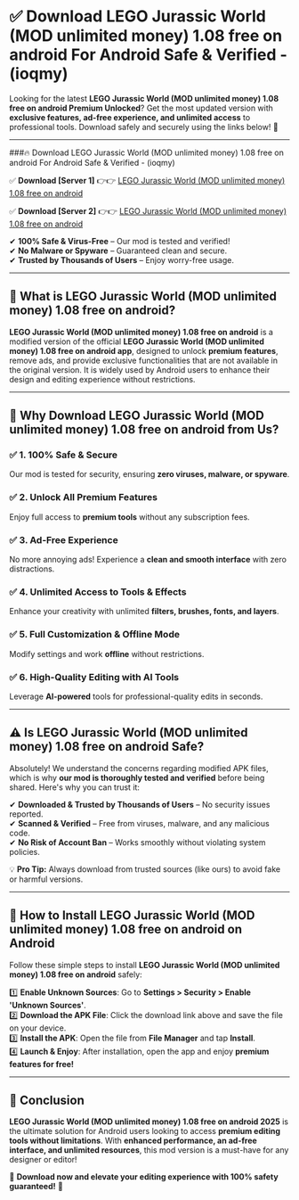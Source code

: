 
# ✅ Download LEGO Jurassic World (MOD unlimited money) 1.08 free on android For Android Safe & Verified -  (ioqmy) 

Looking for the latest **LEGO Jurassic World (MOD unlimited money) 1.08 free on android Premium Unlocked**? Get the most updated version with **exclusive features, ad-free experience, and unlimited access** to professional tools. Download safely and securely using the links below! 🚀  

---

###🔥 Download LEGO Jurassic World (MOD unlimited money) 1.08 free on android For Android Safe & Verified -  (ioqmy)  

✅ **Download [Server 1]** 👉👉 [LEGO Jurassic World (MOD unlimited money) 1.08 free on android ](https://apkcomod.com?title=LEGO_Jurassic_World_(MOD_unlimited_money)_1.08_free_on_android)  

✅ **Download [Server 2]** 👉👉 [LEGO Jurassic World (MOD unlimited money) 1.08 free on android ](https://apkcomod.com?title=LEGO_Jurassic_World_(MOD_unlimited_money)_1.08_free_on_android)  

✔ **100% Safe & Virus-Free** – Our mod is tested and verified!  
✔ **No Malware or Spyware** – Guaranteed clean and secure.  
✔ **Trusted by Thousands of Users** – Enjoy worry-free usage.  

---

## 📌 What is LEGO Jurassic World (MOD unlimited money) 1.08 free on android?  

**LEGO Jurassic World (MOD unlimited money) 1.08 free on android** is a modified version of the official **LEGO Jurassic World (MOD unlimited money) 1.08 free on android app**, designed to unlock **premium features**, remove ads, and provide exclusive functionalities that are not available in the original version. It is widely used by Android users to enhance their design and editing experience without restrictions.  

---

## 🌟 Why Download LEGO Jurassic World (MOD unlimited money) 1.08 free on android from Us?  

### ✅ 1. 100% Safe & Secure  
Our mod is tested for security, ensuring **zero viruses, malware, or spyware**.  

### ✅ 2. Unlock All Premium Features  
Enjoy full access to **premium tools** without any subscription fees.  

### ✅ 3. Ad-Free Experience  
No more annoying ads! Experience a **clean and smooth interface** with zero distractions.  

### ✅ 4. Unlimited Access to Tools & Effects  
Enhance your creativity with unlimited **filters, brushes, fonts, and layers**.  

### ✅ 5. Full Customization & Offline Mode  
Modify settings and work **offline** without restrictions.  

### ✅ 6. High-Quality Editing with AI Tools  
Leverage **AI-powered** tools for professional-quality edits in seconds.  

---

## ⚠️ Is LEGO Jurassic World (MOD unlimited money) 1.08 free on android Safe?  

Absolutely! We understand the concerns regarding modified APK files, which is why **our mod is thoroughly tested and verified** before being shared. Here's why you can trust it:  

✔ **Downloaded & Trusted by Thousands of Users** – No security issues reported.  
✔ **Scanned & Verified** – Free from viruses, malware, and any malicious code.  
✔ **No Risk of Account Ban** – Works smoothly without violating system policies.  

💡 **Pro Tip:** Always download from trusted sources (like ours) to avoid fake or harmful versions.  

---

## 📲 How to Install LEGO Jurassic World (MOD unlimited money) 1.08 free on android on Android  

Follow these simple steps to install **LEGO Jurassic World (MOD unlimited money) 1.08 free on android** safely:  

1️⃣ **Enable Unknown Sources**: Go to **Settings > Security > Enable 'Unknown Sources'**.  
2️⃣ **Download the APK File**: Click the download link above and save the file on your device.  
3️⃣ **Install the APK**: Open the file from **File Manager** and tap **Install**.  
4️⃣ **Launch & Enjoy**: After installation, open the app and enjoy **premium features for free!**  

---

## 🚀 Conclusion  

**LEGO Jurassic World (MOD unlimited money) 1.08 free on android 2025** is the ultimate solution for Android users looking to access **premium editing tools without limitations**. With **enhanced performance, an ad-free interface, and unlimited resources**, this mod version is a must-have for any designer or editor!  

🔻 **Download now and elevate your editing experience with 100% safety guaranteed!** 🔻  
